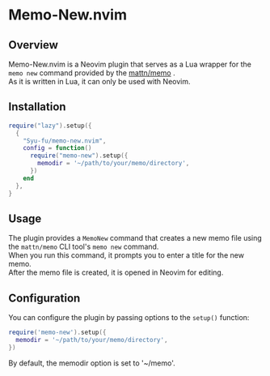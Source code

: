 # Memo-New.nvim

## Overview

Memo-New.nvim is a Neovim plugin that serves as a Lua wrapper for the `memo new` command provided by the [mattn/memo](https://github.com/mattn/memo) .  
As it is written in Lua, it can only be used with Neovim.

## Installation

```lua
require("lazy").setup({
  {
    "Syu-fu/memo-new.nvim",
    config = function()
      require("memo-new").setup({
        memodir = '~/path/to/your/memo/directory',
      })
    end
  },
}
```

## Usage

The plugin provides a `MemoNew` command that creates a new memo file using the `mattn/memo` CLI tool's `memo new` command.  
When you run this command, it prompts you to enter a title for the new memo.  
After the memo file is created, it is opened in Neovim for editing.

## Configuration

You can configure the plugin by passing options to the `setup()` function:

```lua
require('memo-new').setup({
  memodir = '~/path/to/your/memo/directory',
})
```

By default, the memodir option is set to '~/memo'.
